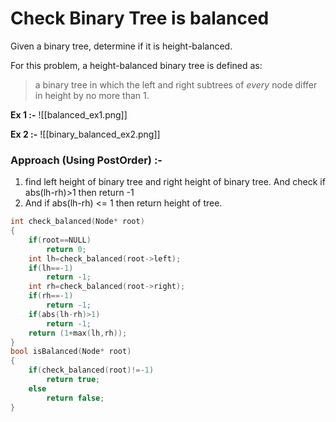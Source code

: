# Check Binary Tree is balanced 

Given a binary tree, determine if it is height-balanced.

For this problem, a height-balanced binary tree is defined as:

> a binary tree in which the left and right subtrees of _every_ node differ in height by no more than 1.

**Ex 1 :-**
![[balanced_ex1.png]]

**Ex 2 :-**
![[binary_balanced_ex2.png]]

### Approach (Using PostOrder) :-

1. find left height of binary tree and right height of binary tree. And check if abs(lh-rh)>1 
	then return -1
2. And if abs(lh-rh) <= 1 then return height of tree.


```C++
int check_balanced(Node* root)
{
    if(root==NULL)
        return 0;
    int lh=check_balanced(root->left);
    if(lh==-1)
        return -1;
    int rh=check_balanced(root->right);
    if(rh==-1)
        return -1;
    if(abs(lh-rh)>1)
        return -1;
    return (1+max(lh,rh));
}
bool isBalanced(Node* root)
{
    if(check_balanced(root)!=-1)
        return true;
    else
        return false;
}
```




